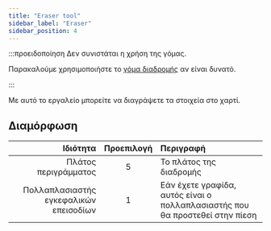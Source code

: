 ```yaml
---
title: "Eraser tool"
sidebar_label: "Eraser"
sidebar_position: 4
---
```



:::προειδοποίηση Δεν συνιστάται η χρήση της γόμας.

Παρακαλούμε χρησιμοποιήστε το [γόμα διαδρομής](path_eraser) αν είναι δυνατό.

:::

Με αυτό το εργαλείο μπορείτε να διαγράψετε τα στοιχεία στο χαρτί.

## Διαμόρφωση

|                               Ιδιότητα | Προεπιλογή | Περιγραφή                                                                    |
| --------------------------------------:|:----------:|:---------------------------------------------------------------------------- |
|                   Πλάτος περιγράμματος |     5      | Το πλάτος της διαδρομής                                                      |
| Πολλαπλασιαστής εγκεφαλικών επεισοδίων |     1      | Εάν έχετε γραφίδα, αυτός είναι ο πολλαπλασιαστής που θα προστεθεί στην πίεση |
